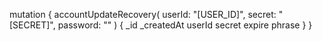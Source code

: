 mutation {
    accountUpdateRecovery(
        userId: "[USER_ID]",
        secret: "[SECRET]",
        password: ""
    ) {
        _id
        _createdAt
        userId
        secret
        expire
        phrase
    }
}
